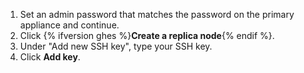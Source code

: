 1. Set an admin password that matches the password on the primary appliance and continue.
1. Click {% ifversion ghes %}**Create a replica node**{% endif %}.
1. Under "Add new SSH key", type your SSH key.
1. Click **Add key**.
